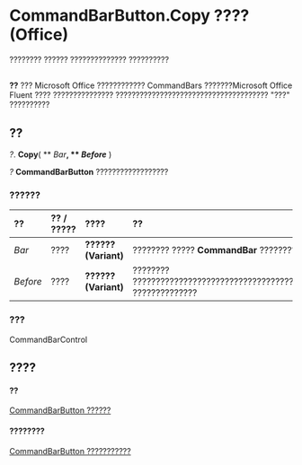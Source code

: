 
# CommandBarButton.Copy ???? (Office)

???????? ?????? ?????????????? ??????????


## 


 **??**  ??? Microsoft Office ???????????? CommandBars ???????Microsoft Office Fluent ???? ??????????????? ?????????????????????????????????????? "???" ??????????


## ??

 _?_. **Copy**( ** _Bar_**, ** _Before_** )

 _?_ **CommandBarButton** ??????????????????


### ??????



|**??**|**?? / ?????**|**????**|**??**|
|:-----|:-----|:-----|:-----|
| _Bar_|????|**?????? (Variant)**|???????? ????? **CommandBar** ???????????????????????????????????????????????? ???????????|
| _Before_|????|**?????? (Variant)**|???????? ????????????????????????????????????????????????????????????????????????????????????????? ??????????????|

### ???

CommandBarControl


## ????


#### ??


[CommandBarButton ??????](e6d8209d-2c87-f1b5-bc3f-d4e5e5d3ab73.md)
#### ????????


[CommandBarButton ???????????](http://msdn.microsoft.com/library/69fe57fe-dabc-9379-283c-d0a51a775592%28Office.15%29.aspx)